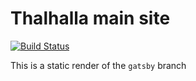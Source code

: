 # Thalhalla main site

[![Build Status](https://travis-ci.org/Legitblock/legitblock.github.io.svg?branch=gatsby)](https://travis-ci.org/Legitblock/legitblock.github.io)

This is a static render of the `gatsby` branch
